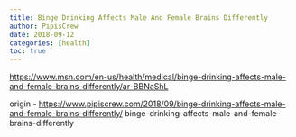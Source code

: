 ```yaml
---
title: Binge Drinking Affects Male And Female Brains Differently
author: PipisCrew
date: 2018-09-12
categories: [health]
toc: true
---
```


https://www.msn.com/en-us/health/medical/binge-drinking-affects-male-and-female-brains-differently/ar-BBNaShL

origin - https://www.pipiscrew.com/2018/09/binge-drinking-affects-male-and-female-brains-differently/ binge-drinking-affects-male-and-female-brains-differently